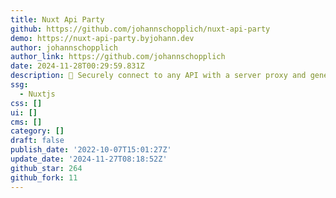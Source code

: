 ```yaml
---
title: Nuxt Api Party
github: https://github.com/johannschopplich/nuxt-api-party
demo: https://nuxt-api-party.byjohann.dev
author: johannschopplich
author_link: https://github.com/johannschopplich
date: 2024-11-28T00:29:59.831Z
description: 🐬 Securely connect to any API with a server proxy and generated composables
ssg:
  - Nuxtjs
css: []
ui: []
cms: []
category: []
draft: false
publish_date: '2022-10-07T15:01:27Z'
update_date: '2024-11-27T08:18:52Z'
github_star: 264
github_fork: 11
---
```

